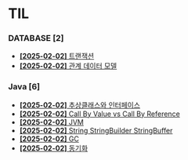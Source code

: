 # TIL
 
### DATABASE [2]
- [**[2025-02-02]**  트랜잭션](https://github.com/A-lass/TIL/blob/main/DATABASE/트랜잭션.md)
- [**[2025-02-02]**  관계 데이터 모델](https://github.com/A-lass/TIL/blob/main/DATABASE/관계_데이터_모델.md)
### Java [6]
- [**[2025-02-02]**  추상클래스와 인터페이스](https://github.com/A-lass/TIL/blob/main/Java/추상클래스와_인터페이스.md)
- [**[2025-02-02]**  Call By Value vs Call By Reference](https://github.com/A-lass/TIL/blob/main/Java/Call_By_Value_vs_Call_By_Reference.md)
- [**[2025-02-02]**  JVM](https://github.com/A-lass/TIL/blob/main/Java/JVM.md)
- [**[2025-02-02]**  String StringBuilder StringBuffer](https://github.com/A-lass/TIL/blob/main/Java/String_StringBuilder_StringBuffer.md)
- [**[2025-02-02]**  GC](https://github.com/A-lass/TIL/blob/main/Java/GC.md)
- [**[2025-02-02]**  동기화](https://github.com/A-lass/TIL/blob/main/Java/동기화.md)
